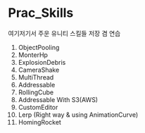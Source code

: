 # Prac_Skills

여기저기서 주운 유니티 스킬들 저장 겸 연습

01. ObjectPooling
02. MonterHp
03. ExplosionDebris
04. CameraShake
05. MultiThread
06. Addressable
07. RollingCube
08. Addressable With S3(AWS)
09. CustomEditor
10. Lerp (Right way & using AnimationCurve)
11. HomingRocket